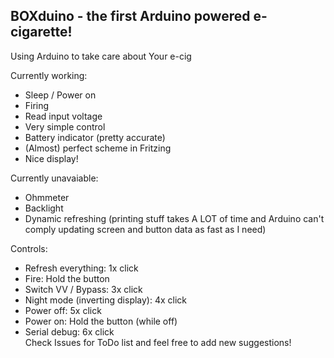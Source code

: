 ## BOXduino - the first Arduino powered e-cigarette!

Using Arduino to take care about Your e-cig

Currently working:
  * Sleep / Power on
  * Firing
  * Read input voltage
  * Very simple control
  * Battery indicator (pretty accurate)
  * (Almost) perfect scheme in Fritzing  
  * Nice display!  

Currently unavaiable:
  * Ohmmeter
  * Backlight
  * Dynamic refreshing (printing stuff takes A LOT of time and Arduino can't comply updating screen and button data as fast as I need)  

Controls:  
* Refresh everything: 1x click  
* Fire: Hold the button  
* Switch VV / Bypass: 3x click  
* Night mode (inverting display): 4x click
* Power off: 5x click  
* Power on: Hold the button (while off)  
* Serial debug: 6x click  
Check Issues for ToDo list and feel free to add new suggestions!  
